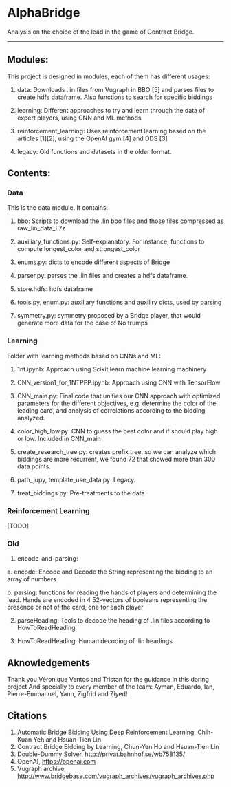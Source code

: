 # AlphaBridge
Analysis on the choice of the lead in the game of Contract Bridge.


--------------------------------------
## Modules:
This project is designed in modules, each of them has different usages:
1. data: Downloads .lin files from Vugraph in BBO [5] and parses files to create hdfs dataframe. Also functions to search for specific biddings

2. learning: Different approaches to try and learn through the data of expert players, using CNN and ML methods

3. reinforcement_learning: Uses reinforcement learning based on the articles [1][2], using the OpenAI gym [4] and DDS [3]

4. legacy: Old functions and datasets in the older format.


## Contents:
### Data
This is the data module. It contains:
1. bbo: Scripts to download the .lin bbo files and those files compressed as raw_lin_data_i.7z

2. auxiliary_functions.py: Self-explanatory. For instance, functions to compute longest_color and strongest_color

3. enums.py: dicts to encode different aspects of Bridge

4. parser.py: parses the .lin files and creates a hdfs dataframe.

5. store.hdfs: hdfs dataframe

6. tools.py, enum.py: auxiliary functions and auxiliry dicts, used by parsing

7. symmetry.py: symmetry proposed by a Bridge player, that would generate more data for the case of No trumps


### Learning
Folder with learning methods based on CNNs and ML:
1. 1nt.ipynb: Approach using Scikit learn machine learning machinery

2. CNN_version1_for_1NTPPP.ipynb: Approach using CNN with TensorFlow

3. CNN_main.py: Final code that unifies our CNN approach with optimized parameters for the different objectives, e.g. determine the color of the leading card,  and analysis of correlations according to the bidding analyzed.

4. color_high_low.py: CNN to guess the best color and if should play high or low. Included in CNN_main

5. create_research_tree.py: creates prefix tree, so we can analyze which biddings are more recurrent, we found 72 that showed more than 300 data points.

6. path_jupy, template_use_data.py: Legacy.

7. treat_biddings.py: Pre-treatments to the data


### Reinforcement Learning
[TODO]


### Old
1. encode_and_parsing:

  a. encode: Encode and Decode the String representing the bidding to an array of numbers
  
  b. parsing: functions for reading the hands of players and determining the lead. Hands are encoded in 4 52-vectors of booleans representing the presence or not of the card, one for each player

2. parseHeading: Tools to decode the heading of .lin files according to HowToReadHeading

3. HowToReadHeading: Human decoding of .lin headings



## Aknowledgements
Thank you Véronique Ventos and Tristan for the guidance in this daring project
And specially to every member of the team: 
Ayman, Eduardo, Ian, Pierre-Emmanuel, Yann, Zigfrid and Ziyed!

## Citations
1. Automatic Bridge Bidding Using Deep Reinforcement Learning, Chih-Kuan Yeh
and Hsuan-Tien Lin
2. Contract Bridge Bidding by Learning, Chun-Yen Ho and Hsuan-Tien Lin
3. Double-Dummy Solver, http://privat.bahnhof.se/wb758135/
4. OpenAI, https://openai.com
5. Vugraph archive, http://www.bridgebase.com/vugraph_archives/vugraph_archives.php
